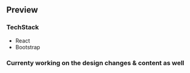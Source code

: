 ## Preview


### TechStack
- React
- Bootstrap


### Currenty working on the design changes & content as well
